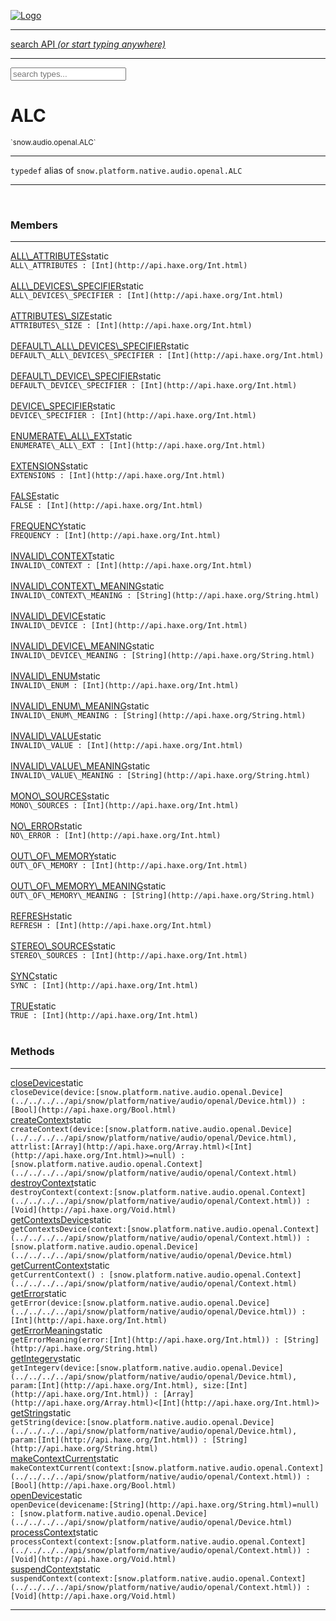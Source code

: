 
[![Logo](../../../../images/logo.png)](../../../../api/index.html)

<hr/>
<a href="#" id="search_bar" onclick="return;"><div> search API <em>(or start typing anywhere)</em> </div></a>
<hr/>

<script src="../../../../js/omnibar.js"> </script>
<link rel="stylesheet" type="text/css" href="../../../../css/omnibar.css" media="all">

<div id="omnibar"> <a href="#" onclick="return" id="omnibar_close"></a> <input id="omnibar_text" type="text" placeholder="search types..."></input></div>
<script  id="typelist" data-relpath="../../../../" data-types="snow.App,snow.AppFixedTimestep,snow.Core,snow.CoreBinding,snow.Log,snow.Snow,snow.assets.Asset,snow.assets.AssetAudio,snow.assets.AssetBytes,snow.assets.AssetImage,snow.assets.AssetSystem,snow.assets.AssetSystemBinding,snow.assets.AssetText,snow.assets.Assets,snow.audio.Audio,snow.audio.AudioSystem,snow.audio.AudioSystemBinding,snow.audio.Sound,snow.audio.SoundBinding,snow.audio.SoundStream,snow.audio.openal.AL,snow.audio.openal.ALC,snow.audio.openal.Context,snow.audio.openal.Device,snow.input.Input,snow.input.InputSystem,snow.input.InputSystemBinding,snow.input.Keycodes,snow.input.MapIntBool,snow.input.MapIntFloat,snow.input.Scancodes,snow.io.IO,snow.io.IOSystem,snow.io.IOSystemBinding,snow.platform.native.Core,snow.platform.native.StaticSnow,snow.platform.native.assets.AssetSystem,snow.platform.native.audio.AudioSystem,snow.platform.native.audio.Sound,snow.platform.native.audio.SoundStream,snow.platform.native.audio.openal.AL,snow.platform.native.audio.openal.ALC,snow.platform.native.audio.openal.AudioSystem,snow.platform.native.audio.openal.Context,snow.platform.native.audio.openal.Device,snow.platform.native.audio.openal.OpenALHelper,snow.platform.native.audio.openal.Sound,snow.platform.native.audio.openal.SoundStream,snow.platform.native.audio.openal._AL.Context_Impl_,snow.platform.native.audio.openal._AL.Device_Impl_,snow.platform.native.input.InputSystem,snow.platform.native.input.sdl.ControllerEventType,snow.platform.native.input.sdl.GamepadEventTypes,snow.platform.native.input.sdl.InputSystem,snow.platform.native.input.sdl.KeyEventType,snow.platform.native.input.sdl.KeyEventTypes,snow.platform.native.input.sdl.ModValue,snow.platform.native.input.sdl.MouseEventType,snow.platform.native.input.sdl.MouseEventTypes,snow.platform.native.input.sdl.TouchEventTypes,snow.platform.native.input.sdl.TouchState,snow.platform.native.io.IOFile,snow.platform.native.io.IOSystem,snow.platform.native.render.opengl.GL,snow.platform.native.render.opengl.GLActiveInfo,snow.platform.native.render.opengl.GLBuffer,snow.platform.native.render.opengl.GLContextAttributes,snow.platform.native.render.opengl.GLFBO,snow.platform.native.render.opengl.GLFramebuffer,snow.platform.native.render.opengl.GLObject,snow.platform.native.render.opengl.GLProgram,snow.platform.native.render.opengl.GLRBO,snow.platform.native.render.opengl.GLRenderbuffer,snow.platform.native.render.opengl.GLShader,snow.platform.native.render.opengl.GLShaderPrecisionFormat,snow.platform.native.render.opengl.GLTexture,snow.platform.native.render.opengl.GLUniformLocation,snow.platform.native.render.opengl._GL.GLFramebuffer_Impl_,snow.platform.native.render.opengl._GL.GLRenderbuffer_Impl_,snow.platform.native.utils.ArrayBuffer,snow.platform.native.utils.ArrayBufferView,snow.platform.native.utils.ByteArray,snow.platform.native.utils.Compression,snow.platform.native.utils.Float32Array,snow.platform.native.utils.Int16Array,snow.platform.native.utils.Int32Array,snow.platform.native.utils.Int8Array,snow.platform.native.utils.UInt16Array,snow.platform.native.utils.UInt32Array,snow.platform.native.utils.UInt8Array,snow.platform.native.utils.UInt8ClampedArray,snow.platform.native.window.WindowSystem,snow.platform.native.window.sdl.WindowSystem,snow.platform.web.assets.psd.PSD,snow.platform.web.audio.AudioSystem,snow.platform.web.audio.Sound,snow.platform.web.audio.SoundStream,snow.platform.web.audio.howlerjs.AudioParams,snow.platform.web.audio.howlerjs.AudioSystem,snow.platform.web.audio.howlerjs.Howl,snow.platform.web.audio.howlerjs.Howler,snow.platform.web.audio.howlerjs.SoundStream,snow.platform.web.audio.howlerjs.SpriteParams,snow.render.opengl.GL,snow.render.opengl.GLActiveInfo,snow.render.opengl.GLBuffer,snow.render.opengl.GLContextAttributes,snow.render.opengl.GLFramebuffer,snow.render.opengl.GLProgram,snow.render.opengl.GLRenderbuffer,snow.render.opengl.GLShader,snow.render.opengl.GLTexture,snow.render.opengl.GLUniformLocation,snow.types.AppConfig,snow.types.AppConfigNative,snow.types.AppConfigWeb,snow.types.AssetAudioOptions,snow.types.AssetBytesOptions,snow.types.AssetImageOptions,snow.types.AssetInfo,snow.types.AssetTextOptions,snow.types.AssetType,snow.types.AudioDataBlob,snow.types.AudioDataInfo,snow.types.AudioFormatType,snow.types.AudioHandle,snow.types.AudioInfo,snow.types.DisplayMode,snow.types.FileEvent,snow.types.FileEventType,snow.types.FileEvents,snow.types.FileFilter,snow.types.GamepadDeviceEventType,snow.types.ImageInfo,snow.types.InputEvent,snow.types.InputEventType,snow.types.InputEvents,snow.types.Key,snow.types.ModState,snow.types.Scan,snow.types.SnowConfig,snow.types.SystemEvent,snow.types.SystemEventType,snow.types.SystemEvents,snow.types.TextEventType,snow.types.WindowConfig,snow.types.WindowEvent,snow.types.WindowEventType,snow.types.WindowEvents,snow.types.WindowHandle,snow.utils.AbstractClass,snow.utils.AbstractClassBuilder,snow.utils.ArrayBuffer,snow.utils.ArrayBufferView,snow.utils.ByteArray,snow.utils.Float32Array,snow.utils.IDataInput,snow.utils.IMemoryRange,snow.utils.Int16Array,snow.utils.Int32Array,snow.utils.Int8Array,snow.utils.Libs,snow.utils.Timer,snow.utils.UInt16Array,snow.utils.UInt32Array,snow.utils.UInt8Array,snow.utils.UIntClamped8Array,snow.utils._AbstractClass.StringMap,snow.utils.format.png.Chunk,snow.utils.format.png.Color,snow.utils.format.png.Data,snow.utils.format.png.Header,snow.utils.format.png.Reader,snow.utils.format.png.Tools,snow.utils.format.png.Writer,snow.utils.format.tools.Adler32,snow.utils.format.tools.Deflate,snow.utils.format.tools.HuffTools,snow.utils.format.tools.Huffman,snow.utils.format.tools.Inflate,snow.utils.format.tools.InflateImpl,snow.utils.format.tools.MemoryBytes,snow.utils.format.tools._InflateImpl.State,snow.utils.format.tools._InflateImpl.Window,snow.window.Window,snow.window.WindowSystem,snow.window.WindowSystemBinding,snow.window.Windowing"></script>


<h1>ALC</h1>
<small>`snow.audio.openal.ALC`</small>



<hr/>

`typedef`&nbsp;alias of `snow.platform.native.audio.openal.ALC`   

<hr/>


&nbsp;
&nbsp;





<h3>Members</h3> <hr/><span class="member apipage">
                <a name="ALL_ATTRIBUTES"><a class="lift" href="#ALL_ATTRIBUTES">ALL\_ATTRIBUTES</a></a><span class="inline-block static">static</span><div class="clear"></div>
                <code class="signature apipage">ALL\_ATTRIBUTES : [Int](http://api.haxe.org/Int.html)</code><br/></span>
            <span class="small_desc_flat"></span><br/><span class="member apipage">
                <a name="ALL_DEVICES_SPECIFIER"><a class="lift" href="#ALL_DEVICES_SPECIFIER">ALL\_DEVICES\_SPECIFIER</a></a><span class="inline-block static">static</span><div class="clear"></div>
                <code class="signature apipage">ALL\_DEVICES\_SPECIFIER : [Int](http://api.haxe.org/Int.html)</code><br/></span>
            <span class="small_desc_flat"></span><br/><span class="member apipage">
                <a name="ATTRIBUTES_SIZE"><a class="lift" href="#ATTRIBUTES_SIZE">ATTRIBUTES\_SIZE</a></a><span class="inline-block static">static</span><div class="clear"></div>
                <code class="signature apipage">ATTRIBUTES\_SIZE : [Int](http://api.haxe.org/Int.html)</code><br/></span>
            <span class="small_desc_flat"></span><br/><span class="member apipage">
                <a name="DEFAULT_ALL_DEVICES_SPECIFIER"><a class="lift" href="#DEFAULT_ALL_DEVICES_SPECIFIER">DEFAULT\_ALL\_DEVICES\_SPECIFIER</a></a><span class="inline-block static">static</span><div class="clear"></div>
                <code class="signature apipage">DEFAULT\_ALL\_DEVICES\_SPECIFIER : [Int](http://api.haxe.org/Int.html)</code><br/></span>
            <span class="small_desc_flat"></span><br/><span class="member apipage">
                <a name="DEFAULT_DEVICE_SPECIFIER"><a class="lift" href="#DEFAULT_DEVICE_SPECIFIER">DEFAULT\_DEVICE\_SPECIFIER</a></a><span class="inline-block static">static</span><div class="clear"></div>
                <code class="signature apipage">DEFAULT\_DEVICE\_SPECIFIER : [Int](http://api.haxe.org/Int.html)</code><br/></span>
            <span class="small_desc_flat"></span><br/><span class="member apipage">
                <a name="DEVICE_SPECIFIER"><a class="lift" href="#DEVICE_SPECIFIER">DEVICE\_SPECIFIER</a></a><span class="inline-block static">static</span><div class="clear"></div>
                <code class="signature apipage">DEVICE\_SPECIFIER : [Int](http://api.haxe.org/Int.html)</code><br/></span>
            <span class="small_desc_flat"></span><br/><span class="member apipage">
                <a name="ENUMERATE_ALL_EXT"><a class="lift" href="#ENUMERATE_ALL_EXT">ENUMERATE\_ALL\_EXT</a></a><span class="inline-block static">static</span><div class="clear"></div>
                <code class="signature apipage">ENUMERATE\_ALL\_EXT : [Int](http://api.haxe.org/Int.html)</code><br/></span>
            <span class="small_desc_flat"></span><br/><span class="member apipage">
                <a name="EXTENSIONS"><a class="lift" href="#EXTENSIONS">EXTENSIONS</a></a><span class="inline-block static">static</span><div class="clear"></div>
                <code class="signature apipage">EXTENSIONS : [Int](http://api.haxe.org/Int.html)</code><br/></span>
            <span class="small_desc_flat"></span><br/><span class="member apipage">
                <a name="FALSE"><a class="lift" href="#FALSE">FALSE</a></a><span class="inline-block static">static</span><div class="clear"></div>
                <code class="signature apipage">FALSE : [Int](http://api.haxe.org/Int.html)</code><br/></span>
            <span class="small_desc_flat"></span><br/><span class="member apipage">
                <a name="FREQUENCY"><a class="lift" href="#FREQUENCY">FREQUENCY</a></a><span class="inline-block static">static</span><div class="clear"></div>
                <code class="signature apipage">FREQUENCY : [Int](http://api.haxe.org/Int.html)</code><br/></span>
            <span class="small_desc_flat"></span><br/><span class="member apipage">
                <a name="INVALID_CONTEXT"><a class="lift" href="#INVALID_CONTEXT">INVALID\_CONTEXT</a></a><span class="inline-block static">static</span><div class="clear"></div>
                <code class="signature apipage">INVALID\_CONTEXT : [Int](http://api.haxe.org/Int.html)</code><br/></span>
            <span class="small_desc_flat"></span><br/><span class="member apipage">
                <a name="INVALID_CONTEXT_MEANING"><a class="lift" href="#INVALID_CONTEXT_MEANING">INVALID\_CONTEXT\_MEANING</a></a><span class="inline-block static">static</span><div class="clear"></div>
                <code class="signature apipage">INVALID\_CONTEXT\_MEANING : [String](http://api.haxe.org/String.html)</code><br/></span>
            <span class="small_desc_flat"></span><br/><span class="member apipage">
                <a name="INVALID_DEVICE"><a class="lift" href="#INVALID_DEVICE">INVALID\_DEVICE</a></a><span class="inline-block static">static</span><div class="clear"></div>
                <code class="signature apipage">INVALID\_DEVICE : [Int](http://api.haxe.org/Int.html)</code><br/></span>
            <span class="small_desc_flat"></span><br/><span class="member apipage">
                <a name="INVALID_DEVICE_MEANING"><a class="lift" href="#INVALID_DEVICE_MEANING">INVALID\_DEVICE\_MEANING</a></a><span class="inline-block static">static</span><div class="clear"></div>
                <code class="signature apipage">INVALID\_DEVICE\_MEANING : [String](http://api.haxe.org/String.html)</code><br/></span>
            <span class="small_desc_flat"></span><br/><span class="member apipage">
                <a name="INVALID_ENUM"><a class="lift" href="#INVALID_ENUM">INVALID\_ENUM</a></a><span class="inline-block static">static</span><div class="clear"></div>
                <code class="signature apipage">INVALID\_ENUM : [Int](http://api.haxe.org/Int.html)</code><br/></span>
            <span class="small_desc_flat"></span><br/><span class="member apipage">
                <a name="INVALID_ENUM_MEANING"><a class="lift" href="#INVALID_ENUM_MEANING">INVALID\_ENUM\_MEANING</a></a><span class="inline-block static">static</span><div class="clear"></div>
                <code class="signature apipage">INVALID\_ENUM\_MEANING : [String](http://api.haxe.org/String.html)</code><br/></span>
            <span class="small_desc_flat"></span><br/><span class="member apipage">
                <a name="INVALID_VALUE"><a class="lift" href="#INVALID_VALUE">INVALID\_VALUE</a></a><span class="inline-block static">static</span><div class="clear"></div>
                <code class="signature apipage">INVALID\_VALUE : [Int](http://api.haxe.org/Int.html)</code><br/></span>
            <span class="small_desc_flat"></span><br/><span class="member apipage">
                <a name="INVALID_VALUE_MEANING"><a class="lift" href="#INVALID_VALUE_MEANING">INVALID\_VALUE\_MEANING</a></a><span class="inline-block static">static</span><div class="clear"></div>
                <code class="signature apipage">INVALID\_VALUE\_MEANING : [String](http://api.haxe.org/String.html)</code><br/></span>
            <span class="small_desc_flat"></span><br/><span class="member apipage">
                <a name="MONO_SOURCES"><a class="lift" href="#MONO_SOURCES">MONO\_SOURCES</a></a><span class="inline-block static">static</span><div class="clear"></div>
                <code class="signature apipage">MONO\_SOURCES : [Int](http://api.haxe.org/Int.html)</code><br/></span>
            <span class="small_desc_flat"></span><br/><span class="member apipage">
                <a name="NO_ERROR"><a class="lift" href="#NO_ERROR">NO\_ERROR</a></a><span class="inline-block static">static</span><div class="clear"></div>
                <code class="signature apipage">NO\_ERROR : [Int](http://api.haxe.org/Int.html)</code><br/></span>
            <span class="small_desc_flat"></span><br/><span class="member apipage">
                <a name="OUT_OF_MEMORY"><a class="lift" href="#OUT_OF_MEMORY">OUT\_OF\_MEMORY</a></a><span class="inline-block static">static</span><div class="clear"></div>
                <code class="signature apipage">OUT\_OF\_MEMORY : [Int](http://api.haxe.org/Int.html)</code><br/></span>
            <span class="small_desc_flat"></span><br/><span class="member apipage">
                <a name="OUT_OF_MEMORY_MEANING"><a class="lift" href="#OUT_OF_MEMORY_MEANING">OUT\_OF\_MEMORY\_MEANING</a></a><span class="inline-block static">static</span><div class="clear"></div>
                <code class="signature apipage">OUT\_OF\_MEMORY\_MEANING : [String](http://api.haxe.org/String.html)</code><br/></span>
            <span class="small_desc_flat"></span><br/><span class="member apipage">
                <a name="REFRESH"><a class="lift" href="#REFRESH">REFRESH</a></a><span class="inline-block static">static</span><div class="clear"></div>
                <code class="signature apipage">REFRESH : [Int](http://api.haxe.org/Int.html)</code><br/></span>
            <span class="small_desc_flat"></span><br/><span class="member apipage">
                <a name="STEREO_SOURCES"><a class="lift" href="#STEREO_SOURCES">STEREO\_SOURCES</a></a><span class="inline-block static">static</span><div class="clear"></div>
                <code class="signature apipage">STEREO\_SOURCES : [Int](http://api.haxe.org/Int.html)</code><br/></span>
            <span class="small_desc_flat"></span><br/><span class="member apipage">
                <a name="SYNC"><a class="lift" href="#SYNC">SYNC</a></a><span class="inline-block static">static</span><div class="clear"></div>
                <code class="signature apipage">SYNC : [Int](http://api.haxe.org/Int.html)</code><br/></span>
            <span class="small_desc_flat"></span><br/><span class="member apipage">
                <a name="TRUE"><a class="lift" href="#TRUE">TRUE</a></a><span class="inline-block static">static</span><div class="clear"></div>
                <code class="signature apipage">TRUE : [Int](http://api.haxe.org/Int.html)</code><br/></span>
            <span class="small_desc_flat"></span><br/>


<h3>Methods</h3> <hr/><span class="method apipage">
            <a name="closeDevice"><a class="lift" href="#closeDevice">closeDevice</a></a><span class="inline-block static">static</span><div class="clear"></div>
            <code class="signature apipage">closeDevice(device:[snow.platform.native.audio.openal.Device](../../../../api/snow/platform/native/audio/openal/Device.html)<span></span>) : [Bool](http://api.haxe.org/Bool.html)</code><br/><span class="small_desc_flat"></span>


</span>
<span class="method apipage">
            <a name="createContext"><a class="lift" href="#createContext">createContext</a></a><span class="inline-block static">static</span><div class="clear"></div>
            <code class="signature apipage">createContext(device:[snow.platform.native.audio.openal.Device](../../../../api/snow/platform/native/audio/openal/Device.html)<span></span>, attrlist:[Array](http://api.haxe.org/Array.html)&lt;[Int](http://api.haxe.org/Int.html)&gt;<span>=null</span>) : [snow.platform.native.audio.openal.Context](../../../../api/snow/platform/native/audio/openal/Context.html)</code><br/><span class="small_desc_flat"></span>


</span>
<span class="method apipage">
            <a name="destroyContext"><a class="lift" href="#destroyContext">destroyContext</a></a><span class="inline-block static">static</span><div class="clear"></div>
            <code class="signature apipage">destroyContext(context:[snow.platform.native.audio.openal.Context](../../../../api/snow/platform/native/audio/openal/Context.html)<span></span>) : [Void](http://api.haxe.org/Void.html)</code><br/><span class="small_desc_flat"></span>


</span>
<span class="method apipage">
            <a name="getContextsDevice"><a class="lift" href="#getContextsDevice">getContextsDevice</a></a><span class="inline-block static">static</span><div class="clear"></div>
            <code class="signature apipage">getContextsDevice(context:[snow.platform.native.audio.openal.Context](../../../../api/snow/platform/native/audio/openal/Context.html)<span></span>) : [snow.platform.native.audio.openal.Device](../../../../api/snow/platform/native/audio/openal/Device.html)</code><br/><span class="small_desc_flat"></span>


</span>
<span class="method apipage">
            <a name="getCurrentContext"><a class="lift" href="#getCurrentContext">getCurrentContext</a></a><span class="inline-block static">static</span><div class="clear"></div>
            <code class="signature apipage">getCurrentContext() : [snow.platform.native.audio.openal.Context](../../../../api/snow/platform/native/audio/openal/Context.html)</code><br/><span class="small_desc_flat"></span>


</span>
<span class="method apipage">
            <a name="getError"><a class="lift" href="#getError">getError</a></a><span class="inline-block static">static</span><div class="clear"></div>
            <code class="signature apipage">getError(device:[snow.platform.native.audio.openal.Device](../../../../api/snow/platform/native/audio/openal/Device.html)<span></span>) : [Int](http://api.haxe.org/Int.html)</code><br/><span class="small_desc_flat"></span>


</span>
<span class="method apipage">
            <a name="getErrorMeaning"><a class="lift" href="#getErrorMeaning">getErrorMeaning</a></a><span class="inline-block static">static</span><div class="clear"></div>
            <code class="signature apipage">getErrorMeaning(error:[Int](http://api.haxe.org/Int.html)<span></span>) : [String](http://api.haxe.org/String.html)</code><br/><span class="small_desc_flat"></span>


</span>
<span class="method apipage">
            <a name="getIntegerv"><a class="lift" href="#getIntegerv">getIntegerv</a></a><span class="inline-block static">static</span><div class="clear"></div>
            <code class="signature apipage">getIntegerv(device:[snow.platform.native.audio.openal.Device](../../../../api/snow/platform/native/audio/openal/Device.html)<span></span>, param:[Int](http://api.haxe.org/Int.html)<span></span>, size:[Int](http://api.haxe.org/Int.html)<span></span>) : [Array](http://api.haxe.org/Array.html)&lt;[Int](http://api.haxe.org/Int.html)&gt;</code><br/><span class="small_desc_flat"></span>


</span>
<span class="method apipage">
            <a name="getString"><a class="lift" href="#getString">getString</a></a><span class="inline-block static">static</span><div class="clear"></div>
            <code class="signature apipage">getString(device:[snow.platform.native.audio.openal.Device](../../../../api/snow/platform/native/audio/openal/Device.html)<span></span>, param:[Int](http://api.haxe.org/Int.html)<span></span>) : [String](http://api.haxe.org/String.html)</code><br/><span class="small_desc_flat"></span>


</span>
<span class="method apipage">
            <a name="makeContextCurrent"><a class="lift" href="#makeContextCurrent">makeContextCurrent</a></a><span class="inline-block static">static</span><div class="clear"></div>
            <code class="signature apipage">makeContextCurrent(context:[snow.platform.native.audio.openal.Context](../../../../api/snow/platform/native/audio/openal/Context.html)<span></span>) : [Bool](http://api.haxe.org/Bool.html)</code><br/><span class="small_desc_flat"></span>


</span>
<span class="method apipage">
            <a name="openDevice"><a class="lift" href="#openDevice">openDevice</a></a><span class="inline-block static">static</span><div class="clear"></div>
            <code class="signature apipage">openDevice(devicename:[String](http://api.haxe.org/String.html)<span>=null</span>) : [snow.platform.native.audio.openal.Device](../../../../api/snow/platform/native/audio/openal/Device.html)</code><br/><span class="small_desc_flat"></span>


</span>
<span class="method apipage">
            <a name="processContext"><a class="lift" href="#processContext">processContext</a></a><span class="inline-block static">static</span><div class="clear"></div>
            <code class="signature apipage">processContext(context:[snow.platform.native.audio.openal.Context](../../../../api/snow/platform/native/audio/openal/Context.html)<span></span>) : [Void](http://api.haxe.org/Void.html)</code><br/><span class="small_desc_flat"></span>


</span>
<span class="method apipage">
            <a name="suspendContext"><a class="lift" href="#suspendContext">suspendContext</a></a><span class="inline-block static">static</span><div class="clear"></div>
            <code class="signature apipage">suspendContext(context:[snow.platform.native.audio.openal.Context](../../../../api/snow/platform/native/audio/openal/Context.html)<span></span>) : [Void](http://api.haxe.org/Void.html)</code><br/><span class="small_desc_flat"></span>


</span>






<hr/>

&nbsp;
&nbsp;
&nbsp;
&nbsp;